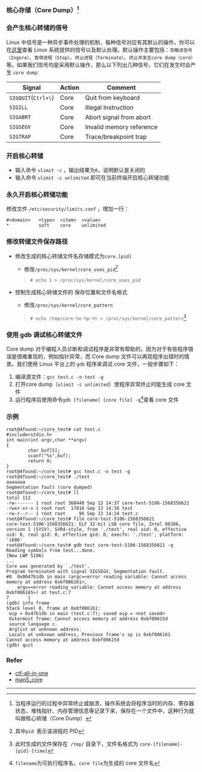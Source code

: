 ### 核心存储（Core Dump）[^1]

### 会产生核心转储的信号

Linux 中信号是一种异步事件处理的机制，每种信号对应有其默认的操作，你可以在[这里](http://man7.org/linux/man-pages/man7/signal.7.html)查看 Linux 系统提供的信号以及默认处理。默认操作主要包括：`忽略该信号（Ingore）`、`暂停进程（Stop）`、`终止进程（Terminate）`、`终止并发生core dump（core）`等。如果我们信号均是采用默认操作，那么以下列出几种信号，它们在发生时会产生 `core dump`:

| Signal              | Action | Comment                  |
| ------------------- | ------ | ------------------------ |
| `SIGQUIT`(`Ctrl+\`) | Core   | Quit from keyboard       |
| `SIGILL`            | Core   | Illegal Instruction      |
| `SIGABRT`           | Core   | Abort signal from abort  |
| `SIGSEGV`           | Core   | Invalid memory reference |
| `SIGTRAP`           | Core   | Trace/breakpoint trap    |

### 开启核心转储

- 输入命令 `ulimit -c` ，输出结果为` 0 `，说明默认是关闭的
- 输入命令 `ulimit -c unlimited` 即可在当前终端开启核心转储功能

### 永久开启核心转储功能

修改文件 `/etc/security/limits.conf` ，增加一行：

```shell
#<domain> 	<type> 	<item> 	<value>
*		    soft 	core 	unlimited
```

### 修改转储文件保存路径

- 修改生成的核心转储文件名存储模式为`core.[pid]`

  - 修改`/proc/sys/kernel/core_uses_pid`[^2]

  > `# echo 1 > /proc/sys/kernel/core_uses_pid`

- 控制生成核心转储文件的
  保存位置和文件名格式

  - 修改`/proc/sys/kernel/core_pattern`

  > `# echo /tmp/core-%e-%p-%t > /proc/sys/kernel/core_pattern`[^3]

### 使用 gdb 调试核心转储文件

Core dump 对于编程人员诊断和调试程序是非常有帮助的，因为对于有些程序错误是很难重现的，例如指针异常，而 Core dump 文件可以再现程序出错时的情景。我们使用 Linux 平台上的 `gdb` 程序来调试 core 文件，一般步骤如下：

1. 编译源文件：`gcc test.c -o test -g `
2. 打开core dump（`ulimit -c unlimited`）使程序异常终止时能生成 core 文件
3. 运行程序后使用命令`gdb [filename] [core file] -q`[^4]查看 core 文件

### 示例

```shell
root@4found:~/core_test# cat test.c
#include<stdio.h>
int main(int argc,char **argv)
{
        char buf[5];
        scanf("%s",buf);
        return 0;
}
root@4found:~/core_test# gcc test.c -o test -g
root@4found:~/core_test# ./test
aaaaaaa
Segmentation fault (core dumped)
root@4found:~/core_test# ll
total 112
-rw------- 1 root root 360448 Sep 13 14:37 core-test-5106-1568356621
-rwxr-xr-x 1 root root  17816 Sep 13 14:36 test
-rw-r--r-- 1 root root     96 Sep 13 14:24 test.c
root@4found:~/core_test# file core-test-5106-1568356621
core-test-5106-1568356621: ELF 32-bit LSB core file, Intel 80386, version 1 (SYSV), SVR4-style, from './test', real uid: 0, effective uid: 0, real gid: 0, effective gid: 0, execfn: './test', platform: 'i686'
root@4found:~/core_test# gdb test core-test-5106-1568356621 -q
Reading symbols from test...done.
[New LWP 5106]
...
Core was generated by `./test'.
Program terminated with signal SIGSEGV, Segmentation fault.
#0  0x0047b1db in main (argc=<error reading variable: Cannot access memory at address 0xbf006161>,
    argv=<error reading variable: Cannot access memory at address 0xbf006165>) at test.c:7
7       }
(gdb) info frame
Stack level 0, frame at 0xbf006161:
 eip = 0x47b1db in main (test.c:7); saved eip = <not saved>
 Outermost frame: Cannot access memory at address 0xbf00615d
 source language c.
 Arglist at unknown address.
 Locals at unknown address, Previous frame's sp is 0xbf006161
Cannot access memory at address 0xbf00615d
(gdb) quit
```



### Refer

- [ctf-all-in-one](https://github.com/firmianay/CTF-All-In-One)
- [man5_core](http://man7.org/linux/man-pages/man5/core.5.html)

---

[^1]: 当程序运行的过程中异常终止或崩溃，操作系统会将程序当时的内存、寄存器状态、堆栈指针、内存管理信息等记录下来，保存在一个文件中，这种行为就叫做核心转储（Core Dump）
[^2]: 其中`pid `表示该进程的 PID
[^3]: 此时生成的文件保存在` /tmp/` 目录下，文件名格式为 `core-[filename]-[pid]-[time]`
[^4]: `filename`为可执行程序名，`core file`为生成的 core 文件名